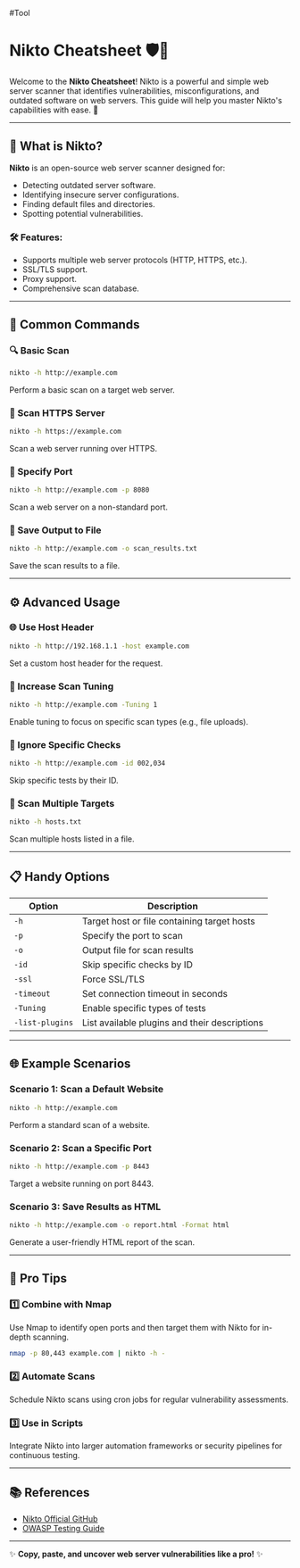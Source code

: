 #Tool
# Nikto Cheatsheet 🛡️🔎

Welcome to the **Nikto Cheatsheet**! Nikto is a powerful and simple web server scanner that identifies vulnerabilities, misconfigurations, and outdated software on web servers. This guide will help you master Nikto's capabilities with ease. 🚀

---

## 🌟 What is Nikto?
**Nikto** is an open-source web server scanner designed for:
- Detecting outdated server software.
- Identifying insecure server configurations.
- Finding default files and directories.
- Spotting potential vulnerabilities.

### 🛠 Features:
- Supports multiple web server protocols (HTTP, HTTPS, etc.).
- SSL/TLS support.
- Proxy support.
- Comprehensive scan database.

---

## 🧰 Common Commands

### 🔍 Basic Scan
```bash
nikto -h http://example.com
```
Perform a basic scan on a target web server.

### 🔐 Scan HTTPS Server
```bash
nikto -h https://example.com
```
Scan a web server running over HTTPS.

### 📡 Specify Port
```bash
nikto -h http://example.com -p 8080
```
Scan a web server on a non-standard port.

### 📜 Save Output to File
```bash
nikto -h http://example.com -o scan_results.txt
```
Save the scan results to a file.

---

## ⚙️ Advanced Usage

### 🌐 Use Host Header
```bash
nikto -h http://192.168.1.1 -host example.com
```
Set a custom host header for the request.

### 🚀 Increase Scan Tuning
```bash
nikto -h http://example.com -Tuning 1
```
Enable tuning to focus on specific scan types (e.g., file uploads).

### 🧹 Ignore Specific Checks
```bash
nikto -h http://example.com -id 002,034
```
Skip specific tests by their ID.

### 🔄 Scan Multiple Targets
```bash
nikto -h hosts.txt
```
Scan multiple hosts listed in a file.

---

## 📋 Handy Options

| Option           | Description                                         |
|------------------|-----------------------------------------------------|
| `-h`             | Target host or file containing target hosts         |
| `-p`             | Specify the port to scan                           |
| `-o`             | Output file for scan results                       |
| `-id`            | Skip specific checks by ID                         |
| `-ssl`           | Force SSL/TLS                                      |
| `-timeout`       | Set connection timeout in seconds                  |
| `-Tuning`        | Enable specific types of tests                     |
| `-list-plugins`  | List available plugins and their descriptions       |

---

## 🌐 Example Scenarios

### Scenario 1: Scan a Default Website
```bash
nikto -h http://example.com
```
Perform a standard scan of a website.

### Scenario 2: Scan a Specific Port
```bash
nikto -h http://example.com -p 8443
```
Target a website running on port 8443.

### Scenario 3: Save Results as HTML
```bash
nikto -h http://example.com -o report.html -Format html
```
Generate a user-friendly HTML report of the scan.

---

## 🚀 Pro Tips

### 1️⃣ Combine with Nmap
Use Nmap to identify open ports and then target them with Nikto for in-depth scanning.
```bash
nmap -p 80,443 example.com | nikto -h -
```

### 2️⃣ Automate Scans
Schedule Nikto scans using cron jobs for regular vulnerability assessments.

### 3️⃣ Use in Scripts
Integrate Nikto into larger automation frameworks or security pipelines for continuous testing.

---

## 📚 References
- [Nikto Official GitHub](https://github.com/sullo/nikto)
- [OWASP Testing Guide](https://owasp.org/www-project-web-security-testing-guide/)

---

✨ **Copy, paste, and uncover web server vulnerabilities like a pro!** ✨
